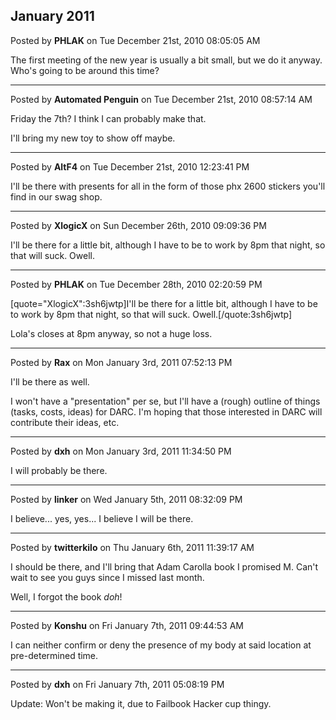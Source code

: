 ## January 2011
Posted by **PHLAK** on Tue December 21st, 2010 08:05:05 AM

The first meeting of the new year is usually a bit small, but we do it anyway.  Who's going to be around this time?

--------------------------------------------------------------------------------

Posted by **Automated Penguin** on Tue December 21st, 2010 08:57:14 AM

Friday the 7th?  I think I can probably make that.

I'll bring my new toy to show off maybe.

--------------------------------------------------------------------------------

Posted by **AltF4** on Tue December 21st, 2010 12:23:41 PM

I'll be there with presents for all in the form of those phx 2600 stickers you'll find in our swag shop.

--------------------------------------------------------------------------------

Posted by **XlogicX** on Sun December 26th, 2010 09:09:36 PM

I'll be there for a little bit, although I have to be to work by 8pm that night, so that will suck. Owell.

--------------------------------------------------------------------------------

Posted by **PHLAK** on Tue December 28th, 2010 02:20:59 PM

[quote="XlogicX":3sh6jwtp]I'll be there for a little bit, although I have to be to work by 8pm that night, so that will suck. Owell.[/quote:3sh6jwtp]

Lola's closes at 8pm anyway, so not a huge loss.

--------------------------------------------------------------------------------

Posted by **Rax** on Mon January 3rd, 2011 07:52:13 PM

I'll be there as well.

I won't have a "presentation" per se, but I'll have a (rough) outline of things (tasks, costs, ideas) for DARC.  I'm hoping that those interested in DARC will contribute their ideas, etc.

--------------------------------------------------------------------------------

Posted by **dxh** on Mon January 3rd, 2011 11:34:50 PM

I will probably be there.

--------------------------------------------------------------------------------

Posted by **linker** on Wed January 5th, 2011 08:32:09 PM

I believe... yes, yes... I believe I will be there.

--------------------------------------------------------------------------------

Posted by **twitterkilo** on Thu January 6th, 2011 11:39:17 AM

I should be there, and I'll bring that Adam Carolla book I promised M. Can't wait to see you guys since I missed last month.

Well, I forgot the book *doh*!

--------------------------------------------------------------------------------

Posted by **Konshu** on Fri January 7th, 2011 09:44:53 AM

I can neither confirm or deny the presence of my body at said location at pre-determined time.

--------------------------------------------------------------------------------

Posted by **dxh** on Fri January 7th, 2011 05:08:19 PM

Update: Won't be making it, due to Failbook Hacker cup thingy.
